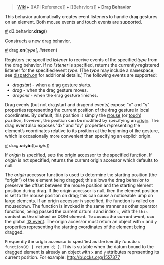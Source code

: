 > [Wiki](Home) ▸ [[API Reference]] ▸ [[Behaviors]] ▸ **Drag Behavior**

This behavior automatically creates event listeners to handle drag gestures on an element. Both mouse events and touch events are supported.

<a name="drag" href="Drag-Behavior#wiki-drag">#</a> d3.behavior.<b>drag</b>()

Constructs a new drag behavior.

<a name="on" href="Drag-Behavior#wiki-on">#</a> drag.<b>on</b>(<i>type</i>[, <i>listener</i>])

Registers the specified *listener* to receive events of the specified *type* from the drag behavior. If no *listener* is specified, returns the currently-registered listener for the specified event *type*. (The *type* may include a namespace; see [dispatch.on](Internals#wiki-dispatch_on) for additional details.) The following events are supported:

* _dragstart_ - when a drag gesture starts.
* _drag_ - when the drag gesture moves.
* _dragend_ - when the drag gesture finishes.

Drag events (but not dragstart and dragend events) expose "x" and "y" properties representing the current position of the drag gesture in local coordinates. By default, this position is simply the [mouse](Selections#wiki-d3_mouse) (or [touch](Selections#wiki-d3_touches)) position; however, the position can be modified by specifying an [origin](#wiki-origin). The drag event also exposes "dx" and "dy" properties representing the element’s coordinates relative to its position at the beginning of the gesture, which is occasionally more convenient than specifying an explicit origin.

<a name="origin" href="Drag-Behavior#wiki-origin">#</a> drag.<b>origin</b>([<i>origin</i>])

If *origin* is specified, sets the origin accessor to the specified function. If *origin* is not specified, returns the current origin accessor which defaults to null.

The _origin_ accessor function is used to determine the starting position (the “origin”) of the element being dragged; this allows the drag behavior to preserve the offset between the mouse position and the starting element position during drag. If the origin accessor is null, then the element position is set to the mouse position on drag; this can cause a noticeable jump on large elements. If an origin accessor is specified, the function is called on mousedown. The function is invoked in the same manner as other operator functions, being passed the current datum `d` and index `i`, with the `this` context as the clicked-on DOM element. To access the current event, use the global [d3.event](Selections#wiki-d3_event). The origin accessor must return an object with `x` and `y` properties representing the starting coordinates of the element being dragged.

Frequently the origin accessor is specified as the identity function: `function(d) { return d; }`. This is suitable when the datum bound to the dragged element is already an object with `x` and `y` attributes representing its current position. For example: <http://bl.ocks.org/1557377>